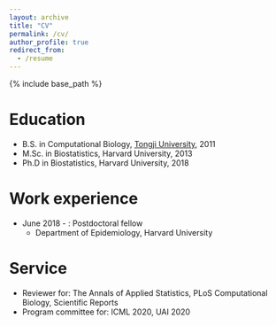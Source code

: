 ```yaml
---
layout: archive
title: "CV"
permalink: /cv/
author_profile: true
redirect_from:
  - /resume
---
```


{% include base_path %}

Education
======
* B.S. in Computational Biology, [Tongji University](https://life.tongji.edu.cn/lifeen/), 2011
* M.Sc. in Biostatistics, Harvard University, 2013
* Ph.D in Biostatistics, Harvard University, 2018

Work experience
======
* June 2018 - : Postdoctoral fellow
  * Department of Epidemiology, Harvard University

Service
======
* Reviewer for: The Annals of Applied Statistics, PLoS Computational Biology, Scientific Reports
* Program committee for: ICML 2020, UAI 2020
